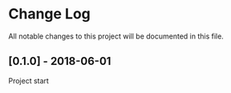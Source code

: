 # Change Log
All notable changes to this project will be documented in this file.


## [0.1.0] - 2018-06-01
Project start
